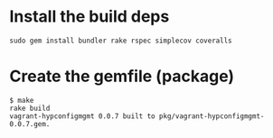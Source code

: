 Install the build deps
======================

```
sudo gem install bundler rake rspec simplecov coveralls
```

Create the gemfile (package)
============================

```
$ make
rake build
vagrant-hypconfigmgmt 0.0.7 built to pkg/vagrant-hypconfigmgmt-0.0.7.gem.
```
